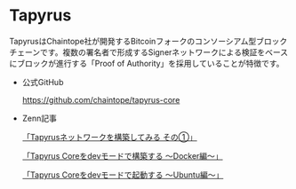 # Tapyrus

TapyrusはChaintope社が開発するBitcoinフォークのコンソーシアム型ブロックチェーンです。複数の署名者で形成するSignerネットワークによる検証をベースにブロックが進行する「Proof of Authority」を採用していることが特徴です。

- 公式GitHub

	https://github.com/chaintope/tapyrus-core

- Zenn記事

	[「Tapyrusネットワークを構築してみる その①」](https://zenn.dev/shmn7iii/articles/ff647417bfdf16)

	[「Tapyrus Coreをdevモードで構築する 〜Docker編〜」](https://zenn.dev/shmn7iii/articles/53e533e2ac3756)

	[「Tapyrus Coreをdevモードで起動する 〜Ubuntu編〜」](https://zenn.dev/shmn7iii/articles/6dbdf6394a44c1)
